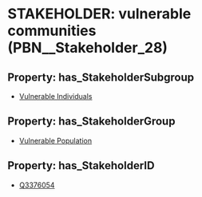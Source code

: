 # STAKEHOLDER: __vulnerable communities__ (PBN__Stakeholder_28)

## Property: has_StakeholderSubgroup

* [Vulnerable Individuals](PBN__StakeholderSubgroup_82)

## Property: has_StakeholderGroup

* [Vulnerable Population](PBN__StakeholderGroup_6)

## Property: has_StakeholderID

* [Q3376054](Q3376054)

